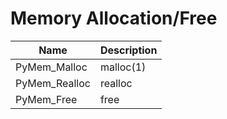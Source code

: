 # Memory Allocation/Free

|Name                  |Description    |
|----------------------|---------------|
|PyMem_Malloc          |malloc(1)|
|PyMem_Realloc         |realloc|
|PyMem_Free            |free|